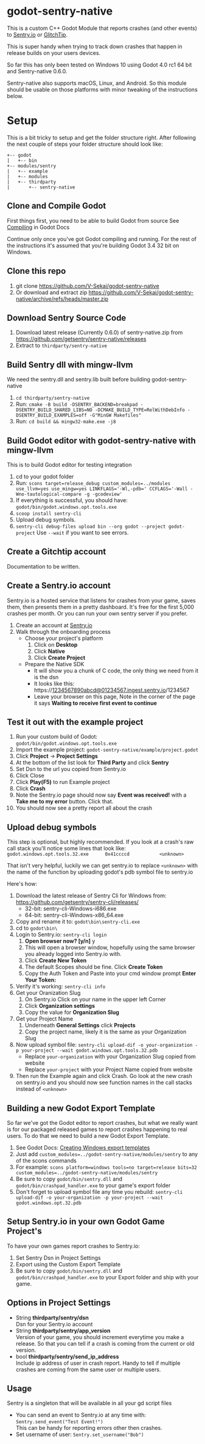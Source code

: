 # godot-sentry-native

This is a custom C++ Godot Module that reports crashes (and other events) to [Sentry.io](https://sentry.io/) or [GlitchTip](https://glitchtip.com/).

This is super handy when trying to track down crashes that happen in release builds on your users devices.

So far this has only been tested on Windows 10 using Godot 4.0 rc1 64 bit and Sentry-native 0.6.0.

Sentry-native also supports macOS, Linux, and Android. So this module should be usable on those platforms with minor tweaking of the instructions below.

# Setup

This is a bit tricky to setup and get the folder structure right. After following the next couple of steps your folder structure should look like:

```
+-- godot
|   +-- bin
+-- modules/sentry
|   +-- example
|   +-- modules
|   +-- thirdparty
|       +-- sentry-native
```

## Clone and Compile Godot

First things first, you need to be able to build Godot from source
See [Compiling](https://docs.godotengine.org/en/stable/development/compiling/index.html) in Godot Docs

Continue only once you've got Godot compiling and running. For the rest of the instructions it's assumed that you're building Godot 3.4 32 bit on Windows.

## Clone this repo

1. git clone https://github.com/V-Sekai/godot-sentry-native
1. Or download and extract zip https://github.com/V-Sekai/godot-sentry-native/archive/refs/heads/master.zip

## Download Sentry Source Code

1. Download latest release (Currently 0.6.0) of sentry-native.zip from https://github.com/getsentry/sentry-native/releases
1. Extract to `thirdparty/sentry-native`

## Build Sentry dll with mingw-llvm

We need the sentry.dll and sentry.lib built before building godot-sentry-native

1. `cd thirdparty/sentry-native`
1. Run: `cmake -B build -DSENTRY_BACKEND=breakpad -DSENTRY_BUILD_SHARED_LIBS=NO -DCMAKE_BUILD_TYPE=RelWithDebInfo -DSENTRY_BUILD_EXAMPLES=off -G"MinGW Makefiles"`
1. Run: `cd build && mingw32-make.exe -j8`

## Build Godot editor with godot-sentry-native with mingw-llvm

This is to build Godot editor for testing integration

1. cd to your godot folder
1. Run: `scons target=release_debug custom_modules=../modules use_llvm=yes use_mingw=yes LINKFLAGS='-Wl,-pdb=' CCFLAGS='-Wall -Wno-tautological-compare -g -gcodeview'`
1. If everything is successful, you should have: `godot/bin/godot.windows.opt.tools.exe`
1. `scoop install sentry-cli`
1. Upload debug symbols. 
1. `sentry-cli debug-files upload bin --org godot --project godot-project` Use `--wait` if you want to see errors.

## Create a Gitchtip account

Documentation to be written.

## Create a Sentry.io account

Sentry.io is a hosted service that listens for crashes from your game, saves them, then presents them in a pretty dashboard. It's free for the first 5,000 crashes per month. Or you can run your own sentry server if you prefer.

1. Create an account at [Sentry.io](https://sentry.io/)
1. Walk through the onboarding process
   - Choose your project's platform
     1. Click on **Desktop**
     1. Click **Native**
     1. Click **Create Project**
   - Prepare the Native SDK
     - It will show you a chunk of C code, the only thing we need from it is the dsn
     - It looks like this: https://1234567890abcd@01234567.ingest.sentry.io/1234567
     - Leave your browser on this page, Note in the corner of the page it says **Waiting to receive first event to continue**

## Test it out with the example project

1. Run your custom build of Godot: `godot/bin/godot.windows.opt.tools.exe`
1. Import the example project: `godot-sentry-native/example/project.godot`
1. Click **Project** -> **Project Settings**
1. At the bottom of the list look for **Third Party** and click **Sentry**
1. Set Dsn to the url you copied from Sentry.io
1. Click Close
1. Click **Play(F5)** to run Example project
1. Click **Crash**
1. Note the Sentry.io page should now say **Event was received!** with a **Take me to my error** button. Click that.
1. You should now see a pretty report all about the crash

## Upload debug symbols

This step is optional, but highly recommended.
If you look at a crash's raw call stack you'll notice some lines that look like:
`godot.windows.opt.tools.32.exe      0x41ccccd           <unknown>`

That isn't very helpful, luckily we can get sentry.io to replace `<unknown>` with the name of the function by uploading godot's pdb symbol file to sentry.io

Here's how:

1. Download the latest release of Sentry Cli for Windows from: https://github.com/getsentry/sentry-cli/releases/
   - 32-bit: sentry-cli-Windows-i686.exe
   - 64-bit: sentry-cli-Windows-x86_64.exe
1. Copy and rename it to: `godot\bin\sentry-cli.exe`
1. cd to `godot\bin\`
1. Login to Sentry.io: `sentry-cli login`
   1. **Open browser now? [y/n]** y
   1. This will open a browser window, hopefully using the same browser you already logged into Sentry.io with.
   1. Click **Create New Token**
   1. The default Scopes should be fine. Click **Create Token**
   1. Copy the Auth Token and Paste into your cmd window prompt **Enter Your Token:**
1. Verify it's working: `sentry-cli info`
1. Get your Oranization Slug
   1. On Sentry.io Click on your name in the upper left Corner
   1. Click **Organization settings**
   1. Copy the value for **Organization Slug**
1. Get your Project Name
   1. Underneath **General Settings** click **Projects**
   1. Copy the project name, likely it is the same as your Organization Slug
1. Now upload symbol file: `sentry-cli upload-dif -o your-organization -p your-project --wait godot.windows.opt.tools.32.pdb `
   - Replace `your-organization` with your Organization Slug copied from website
   - Replace `your-project` with your Project Name copied from website
1. Then run the Example again and click Crash. Go look at the new crash on sentry.io and you should now see function names in the call stacks instead of `<unknown>`

## Building a new Godot Export Template

So far we've got the Godot editor to report crashes, but what we really want is for our packaged released games to report crashes happening to real users. To do that we need to build a new Godot Export Template.

1. See Godot Docs: [Creating Windows export templates](https://docs.godotengine.org/en/stable/development/compiling/compiling_for_windows.html#creating-windows-export-templates)
1. Just add `custom_modules=../godot-sentry-native/modules/sentry` to any of the scons commands
1. For example: `scons platform=windows tools=no target=release bits=32 custom_modules=../godot-sentry-native/modules/sentry`
1. Be sure to copy `godot/bin/sentry.dll` and `godot/bin/crashpad_handler.exe` to your game's export folder
1. Don't forget to upload symbol file any time you rebuild: `sentry-cli upload-dif -o your-organization -p your-project --wait godot.windows.opt.32.pdb`

## Setup Sentry.io in your own Godot Game Project's

To have your own games report crashes to Sentry.io:

1. Set Sentry Dsn in Project Settings
1. Export using the Custom Export Template
1. Be sure to copy `godot/bin/sentry.dll` and `godot/bin/crashpad_handler.exe` to your Export folder and ship with your game.

## Options in Project Settings

- String **thirdparty/sentry/dsn** \
   Dsn for your Sentry.io account
- String **thirdparty/sentry/app_version** \
   Version of your game, you should increment everytime you make a release. So that you can tell if a crash is coming from the current or old version.
- bool **thirdparty/sentry/send_ip_address** \
   Include ip address of user in crash report. Handy to tell if multiple crashes are coming from the same user or multiple users.

## Usage

Sentry is a singleton that will be available in all your gd script files

- You can send an event to Sentry.io at any time with: `Sentry.send_event("Test Event!")` \
   This can be handy for reporting errors other then crashes.
- Set username of user: `Sentry.set_username("Bob")`

